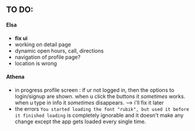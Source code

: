 
## TO DO: 

#### Elsa
- **fix ui**
- working on detail page
 - dynamic open hours, call, directions
 - navigation of profile page?
- location is wrong

#### Athena 
- in progress profile screen : if ur not logged in, then the options to login/signup are shown. when u click the buttons it *sometimes* works. when u type in info it *sometimes* disappears. --> i'll fix it later
- the errors `You started loading the font "rubik", but used it before it finished loading` is completely ignorable and it doesn't make any change except the app gets loaded every single time.

 
